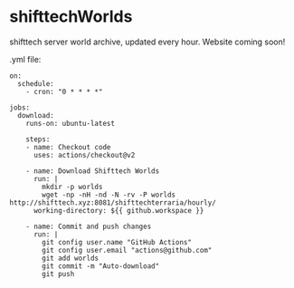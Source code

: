 # shifttechWorlds
shifttech server world archive, updated every hour. Website coming soon!

.yml file:
```name: Download Shifttech Worlds
on:
  schedule:
    - cron: "0 * * * *"

jobs:
  download:
    runs-on: ubuntu-latest

    steps:
    - name: Checkout code
      uses: actions/checkout@v2

    - name: Download Shifttech Worlds
      run: |
        mkdir -p worlds
        wget -np -nH -nd -N -rv -P worlds http://shifttech.xyz:8081/shifttechterraria/hourly/
      working-directory: ${{ github.workspace }}

    - name: Commit and push changes
      run: |
        git config user.name "GitHub Actions"
        git config user.email "actions@github.com"
        git add worlds
        git commit -m "Auto-download"
        git push
```
